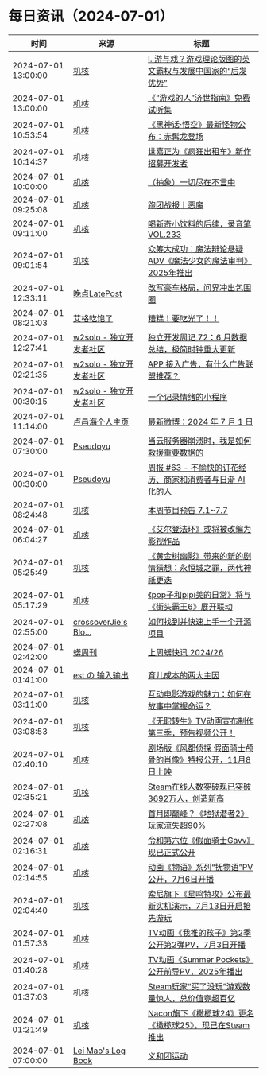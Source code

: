 ﻿# 每日资讯（2024-07-01）

|时间|来源|标题|
|---|---|---|
|2024-07-01 13:00:00|[机核](https://www.gcores.com/rss)|[I. 游与戏？游戏理论版图的英文霸权与发展中国家的“后发优势”](https://www.gcores.com/radios/183686)|
|2024-07-01 13:00:00|[机核](https://www.gcores.com/rss)|[《“游戏的⼈”济世指南》免费试听集](https://www.gcores.com/radios/183666)|
|2024-07-01 10:53:54|[机核](https://www.gcores.com/rss)|[《黑神话·悟空》最新怪物公布：赤髯龙登场](https://www.gcores.com/articles/184316)|
|2024-07-01 10:14:37|[机核](https://www.gcores.com/rss)|[世嘉正为《疯狂出租车》新作招募开发者](https://www.gcores.com/articles/184314)|
|2024-07-01 10:00:00|[机核](https://www.gcores.com/rss)|[（抽象）一切尽在不言中](https://www.gcores.com/videos/184309)|
|2024-07-01 09:25:08|[机核](https://www.gcores.com/rss)|[跑团战报丨恶魔](https://www.gcores.com/articles/184061)|
|2024-07-01 09:11:00|[机核](https://www.gcores.com/rss)|[喝新奇小饮料的后续，录音笔 VOL.233](https://www.gcores.com/radios/184312)|
|2024-07-01 09:01:54|[机核](https://www.gcores.com/rss)|[众筹大成功：魔法辩论悬疑ADV《魔法少女的魔法审判》2025年推出](https://www.gcores.com/articles/184313)|
|2024-07-01 12:33:11|[晚点LatePost](https://feedpress.me/wx-postlate)|[改写豪车格局，问界冲出包围圈](http://mp.weixin.qq.com/s?__biz=MzU3Mjk1OTQ0Ng%3D%3D&mid=2247517668&idx=1&sn=1ecb898e5d01f81e4dc0c74c1ad91287)|
|2024-07-01 08:21:03|[艾格吃饱了](https://feedpress.me/wx-aigechibaole)|[糟糕！要吃光了！！](http://mp.weixin.qq.com/s?__biz=MjM5NTYxODQyMA%3D%3D&mid=2653455465&idx=1&sn=1015a1cfc5e5afb2c1044552f23e97c1)|
|2024-07-01 12:27:41|[w2solo - 独立开发者社区](https://w2solo.com/topics/feed)|[独立开发周记 72：6 月数据总结，极简时钟重大更新](https://w2solo.com/topics/4736)|
|2024-07-01 02:21:35|[w2solo - 独立开发者社区](https://w2solo.com/topics/feed)|[APP 接入广告，有什么广告联盟推荐？](https://w2solo.com/topics/4735)|
|2024-07-01 00:30:15|[w2solo - 独立开发者社区](https://w2solo.com/topics/feed)|[一个记录情绪的小程序](https://w2solo.com/topics/4734)|
|2024-07-01 11:14:00|[卢昌海个人主页](https://www.changhai.org//feed.xml)|[最新微博：2024 年 7 月 1 日](https://www.changhai.org/articles/miscellaneous/blog/202407.php#latest)|
|2024-07-01 07:30:00|[Pseudoyu](https://www.pseudoyu.com/zh/index.xml)|[当云服务器崩溃时，我是如何救援重要数据的](https://www.pseudoyu.com/zh/2024/07/01/rescue_my_data_from_a_crashed_server/)|
|2024-07-01 00:30:00|[Pseudoyu](https://www.pseudoyu.com/zh/index.xml)|[周报 #63 - 不愉快的订花经历、商家和消费者与日渐 AI 化的人](https://www.pseudoyu.com/zh/2024/07/01/weekly_review_20240701/)|
|2024-07-01 08:24:48|[机核](https://www.gcores.com/rss)|[本周节目预告 7.1~7.7](https://www.gcores.com/articles/184311)|
|2024-07-01 06:04:27|[机核](https://www.gcores.com/rss)|[《艾尔登法环》或将被改编为影视作品](https://www.gcores.com/articles/184306)|
|2024-07-01 05:25:49|[机核](https://www.gcores.com/rss)|[《黄金树幽影》带来的新的剧情猜想：永恒城之罪，两代神祇更迭](https://www.gcores.com/articles/184286)|
|2024-07-01 05:17:29|[机核](https://www.gcores.com/rss)|[《pop子和pipi美的日常》将与《街头霸王6》展开联动](https://www.gcores.com/articles/184302)|
|2024-07-01 02:55:00|[crossoverJie's Blo...](https://crossoverjie.top/atom.xml)|[如何找到并快速上手一个开源项目](http://crossoverjie.top/2024/07/01/ob/how-to-involve-OpenSource/)|
|2024-07-01 02:42:00|[蠎周刊](https://weekly.pychina.org/feeds/all.atom.xml)|[上周蠎快讯 2024/26](https://weekly.pychina.org/pyrecap/pyrw-2426.html)|
|2024-07-01 01:41:00|[est の 输入输出](http://feeds.feedburner.com/initiative)|[育儿成本的两大主因](https://blog.est.im/2024/stderr-13)|
|2024-07-01 03:11:00|[机核](https://www.gcores.com/rss)|[互动电影游戏的魅力：如何在故事中掌握命运？](https://www.gcores.com/articles/184282)|
|2024-07-01 03:08:53|[机核](https://www.gcores.com/rss)|[《无职转生》TV动画宣布制作第三季，预告视频公开！](https://www.gcores.com/articles/184299)|
|2024-07-01 02:40:10|[机核](https://www.gcores.com/rss)|[剧场版《风都侦探 假面骑士颅骨的肖像》特报公开，11月8日上映](https://www.gcores.com/articles/184298)|
|2024-07-01 02:35:21|[机核](https://www.gcores.com/rss)|[Steam在线人数突破现已突破3692万人，创造新高](https://www.gcores.com/articles/184297)|
|2024-07-01 02:27:08|[机核](https://www.gcores.com/rss)|[首月即巅峰？《地狱潜者2》玩家流失超90%](https://www.gcores.com/articles/184296)|
|2024-07-01 02:16:31|[机核](https://www.gcores.com/rss)|[令和第六位《假面骑士Gavv》现已正式公开](https://www.gcores.com/articles/184295)|
|2024-07-01 02:14:55|[机核](https://www.gcores.com/rss)|[动画《物语》系列“抚物语”PV公开，7月6日开播](https://www.gcores.com/articles/184294)|
|2024-07-01 02:04:40|[机核](https://www.gcores.com/rss)|[索尼旗下《星鸣特攻》公布最新实机演示，7月13日开启抢先游玩](https://www.gcores.com/articles/184293)|
|2024-07-01 01:57:33|[机核](https://www.gcores.com/rss)|[TV动画《我推的孩子》第2季公开第2弹PV，7月3日开播](https://www.gcores.com/articles/184292)|
|2024-07-01 01:40:28|[机核](https://www.gcores.com/rss)|[TV动画《Summer Pockets》公开前导PV，2025年播出](https://www.gcores.com/articles/184290)|
|2024-07-01 01:37:03|[机核](https://www.gcores.com/rss)|[Steam玩家“买了没玩”游戏数量惊人，总价值竟超百亿](https://www.gcores.com/articles/184289)|
|2024-07-01 01:21:49|[机核](https://www.gcores.com/rss)|[Nacon旗下《橄榄球24》更名《橄榄球25》，现已在Steam推出](https://www.gcores.com/articles/184287)|
|2024-07-01 07:00:00|[Lei Mao's Log Book](https://leimao.github.io/atom.xml)|[义和团运动](https://leimao.github.io/essay/%E4%B9%89%E5%92%8C%E5%9B%A2%E8%BF%90%E5%8A%A8/)|
